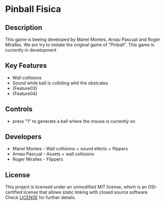 # Pinball Fisica

## Description

This game is beeing developed by Manel Montes, Arnau Pascual and Roger Miralles.
We are try to imitate the original game of "Pinball". This game is currently in development

## Key Features

 - Wall collisions
 - Sound while ball is colliding whit the obstcales
 - {Feature03}
 - {Feature04}
 
## Controls

 - press "1" to generate a ball where the mouse is currently on

## Developers

 - Manel Montes - Wall collisions + sound efects + flippers
 - Arnau Pascual - Assets + wall collisions
 - Roger Miralles - Flippers

## License

This project is licensed under an unmodified MIT license, which is an OSI-certified license that allows static linking with closed source software. Check [LICENSE](LICENSE) for further details.


